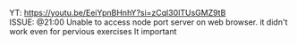 YT: https://youtu.be/EeiYpnBHnhY?si=zCql30ITUsGMZ9tB  
ISSUE: @21:00
Unable to access node port server on web browser.
it didn't work even for pervious exercises
It important
